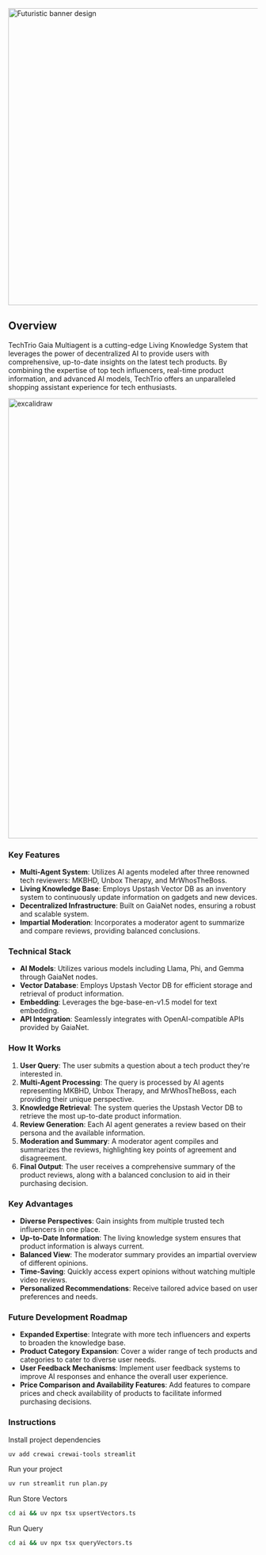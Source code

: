 <img src="https://github.com/user-attachments/assets/3e6806fc-b4e7-42a3-93ba-95efa585d053" alt="Futuristic banner design" width="600">


## Overview

TechTrio Gaia Multiagent is a cutting-edge Living Knowledge System that leverages the power of decentralized AI to provide users with comprehensive, up-to-date insights on the latest tech products. By combining the expertise of top tech influencers, real-time product information, and advanced AI models, TechTrio offers an unparalleled shopping assistant experience for tech enthusiasts.


<img width="889" alt="excalidraw" src="https://github.com/user-attachments/assets/0ec3de4b-7db9-438f-8c90-050d023011bf">


### Key Features

* **Multi-Agent System**: Utilizes AI agents modeled after three renowned tech reviewers: MKBHD, Unbox Therapy, and MrWhosTheBoss.
* **Living Knowledge Base**: Employs Upstash Vector DB as an inventory system to continuously update information on gadgets and new devices.
* **Decentralized Infrastructure**: Built on GaiaNet nodes, ensuring a robust and scalable system.
* **Impartial Moderation**: Incorporates a moderator agent to summarize and compare reviews, providing balanced conclusions.

### Technical Stack

* **AI Models**: Utilizes various models including Llama, Phi, and Gemma through GaiaNet nodes.
* **Vector Database**: Employs Upstash Vector DB for efficient storage and retrieval of product information.
* **Embedding**: Leverages the bge-base-en-v1.5 model for text embedding.
* **API Integration**: Seamlessly integrates with OpenAI-compatible APIs provided by GaiaNet.

### How It Works

1. **User Query**: The user submits a question about a tech product they're interested in.
2. **Multi-Agent Processing**: The query is processed by AI agents representing MKBHD, Unbox Therapy, and MrWhosTheBoss, each providing their unique perspective.
3. **Knowledge Retrieval**: The system queries the Upstash Vector DB to retrieve the most up-to-date product information.
4. **Review Generation**: Each AI agent generates a review based on their persona and the available information.
5. **Moderation and Summary**: A moderator agent compiles and summarizes the reviews, highlighting key points of agreement and disagreement.
6. **Final Output**: The user receives a comprehensive summary of the product reviews, along with a balanced conclusion to aid in their purchasing decision.
### Key Advantages

* **Diverse Perspectives**: Gain insights from multiple trusted tech influencers in one place.
* **Up-to-Date Information**: The living knowledge system ensures that product information is always current.
* **Balanced View**: The moderator summary provides an impartial overview of different opinions.
* **Time-Saving**: Quickly access expert opinions without watching multiple video reviews.
* **Personalized Recommendations**: Receive tailored advice based on user preferences and needs.

### Future Development Roadmap

* **Expanded Expertise**: Integrate with more tech influencers and experts to broaden the knowledge base.
* **Product Category Expansion**: Cover a wider range of tech products and categories to cater to diverse user needs.
* **User Feedback Mechanisms**: Implement user feedback systems to improve AI responses and enhance the overall user experience.
* **Price Comparison and Availability Features**: Add features to compare prices and check availability of products to facilitate informed purchasing decisions.

### Instructions

Install project dependencies

```bash
uv add crewai crewai-tools streamlit
```

Run your project

```bash
uv run streamlit run plan.py
```

Run Store Vectors

```bash
cd ai && uv npx tsx upsertVectors.ts
```

Run Query

```bash
cd ai && uv npx tsx queryVectors.ts
```

